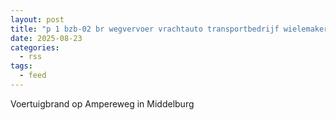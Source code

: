 ```yaml
---
layout: post
title: "p 1 bzb-02 br wegvervoer vrachtauto transportbedrijf wielemaker ampereweg middelburg 194462"
date: 2025-08-23
categories: 
  - rss
tags: 
  - feed
---
```


Voertuigbrand op Ampereweg in Middelburg
